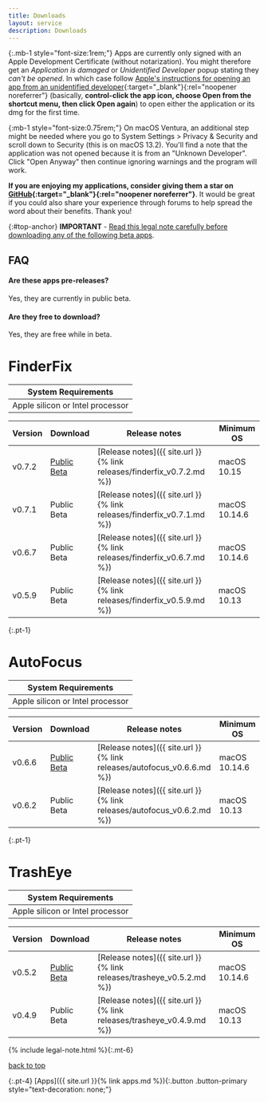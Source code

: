 ```yaml
---
title: Downloads
layout: service
description: Downloads
---
```


{:.mb-1 style="font-size:1rem;"}
Apps are currently only signed with an Apple Development Certificate (without notarization). You might therefore get an *Application is damaged* or *Unidentified Developer* popup stating they *can't be opened*. In which case follow [Apple's instructions for opening an app from an unidentified developer](https://support.apple.com/guide/mac-help/open-a-mac-app-from-an-unidentified-developer-mh40616/mac){:target="_blank"}{:rel="noopener noreferrer"} (basically, **control-click the app icon, choose Open from the shortcut menu, then click Open again**) to open either the application or its dmg for the first time.

{:mb-1 style="font-size:0.75rem;"}
On macOS Ventura, an additional step might be needed where you go to System Settings > Privacy & Security and scroll down to Security (this is on macOS 13.2). You'll find a note that the application was not opened because it is from an "Unknown Developer". Click "Open Anyway" then continue ignoring warnings and the program will work.

**If you are enjoying my applications, consider giving them a star on [GitHub](https://github.com/synappser){:target="_blank"}{:rel="noopener noreferrer"}**. It would be great if you could also share your experience through forums to help spread the word about their benefits. Thank you!


{:#top-anchor}
**IMPORTANT** - [Read this legal note carefully before downloading any of the following beta apps](#legal-anchor).

## FAQ

#### Are these apps pre-releases?

Yes, they are currently in public beta.

#### Are they free to download?

Yes, they are free while in beta.

# FinderFix

| System Requirements |
| ------------------- |
| Apple silicon or Intel processor |

| Version | Download | Release notes | Minimum OS|
| ------- | -------- | ------------- | ----------|
 v0.7.2 | [Public Beta](https://github.com/synappser/FinderFix/releases/download/v0.7.2/FinderFix_v0.7.2b.dmg) | [Release notes]({{ site.url }}{% link releases/finderfix_v0.7.2.md %}) | macOS 10.15|
| v0.7.1 | Public Beta | [Release notes]({{ site.url }}{% link releases/finderfix_v0.7.1.md %}) | macOS 10.14.6|
| v0.6.7 | Public Beta | [Release notes]({{ site.url }}{% link releases/finderfix_v0.6.7.md %}) | macOS 10.14.6|
| v0.5.9 | Public Beta | [Release notes]({{ site.url }}{% link releases/finderfix_v0.5.9.md %}) | macOS 10.13|

{:.pt-1}
# AutoFocus

| System Requirements |
| ------------------- |
| Apple silicon or Intel processor |

| Version | Download | Release notes | Minimum OS|
| ------- | -------- | ------------- | ----------|
| v0.6.6 | [Public Beta](https://github.com/synappser/AutoFocus/releases/download/v0.6.6/AutoFocus_v0.6.6b.dmg) | [Release notes]({{ site.url }}{% link releases/autofocus_v0.6.6.md %}) | macOS 10.14.6|
| v0.6.2 | Public Beta | [Release notes]({{ site.url }}{% link releases/autofocus_v0.6.2.md %}) | macOS 10.13|

{:.pt-1}
# TrashEye

| System Requirements |
| ------------------- |
| Apple silicon or Intel processor |

| Version | Download | Release notes | Minimum OS
| ------- | -------- | ------------- | ----------
| v0.5.2 | [Public Beta](https://github.com/synappser/TrashEye/releases/download/v0.5.2/TrashEye_v0.5.2b.dmg) | [Release notes]({{ site.url }}{% link releases/trasheye_v0.5.2.md %}) | macOS 10.14.6|
| v0.4.9 | Public Beta | [Release notes]({{ site.url }}{% link releases/trasheye_v0.4.9.md %}) | macOS 10.13|

{% include legal-note.html %}{:.mt-6}

[back to top](#top-anchor)

{:.pt-4}
[Apps]({{ site.url }}{% link apps.md %}){:.button .button-primary style="text-decoration: none;"}
